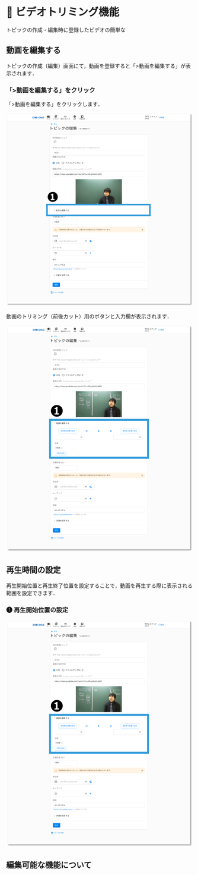# 🌿 ビデオトリミング機能
トピックの作成・編集時に登録したビデオの簡単な

## 動画を編集する
トピックの作成（編集）画面にて，動画を登録すると「>動画を編集する」が表示されます．

###  「>動画を編集する」をクリック
「>動画を編集する」をクリックします．

![](<../.gitbook/assets/image (443).png>)

動画のトリミング（前後カット）用のボタンと入力欄が表示されます．

![](<../.gitbook/assets/image (444).png>)

## 再生時間の設定
再生開始位置と再生終了位置を設定することで，動画を再生する際に表示される範囲を設定できます．

### ❶ 再生開始位置の設定

![](<../.gitbook/assets/image (444).png>)


## 編集可能な機能について
